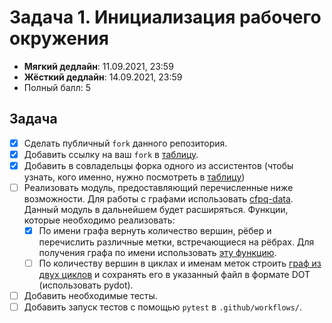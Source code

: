 # Задача 1. Инициализация рабочего окружения

* **Мягкий дедлайн**: 11.09.2021, 23:59
* **Жёсткий дедлайн**: 14.09.2021, 23:59
* Полный балл: 5

## Задача

- [X] Сделать публичный `fork` данного репозитория.
- [X] Добавить ссылку на ваш `fork` в [таблицу](https://docs.google.com/spreadsheets/d/1IXeAhVb_cRRQf0UwHjw2AeBqNwpcY-XcnVs3-t9HBYc/edit#gid=0).
- [X] Добавить в совладельцы форка одного из ассистентов (чтобы узнать, кого именно, нужно посмотреть в [таблицу](https://docs.google.com/spreadsheets/d/1IXeAhVb_cRRQf0UwHjw2AeBqNwpcY-XcnVs3-t9HBYc/edit#gid=0))
- [ ] Реализовать модуль, предоставляющий перечисленные ниже возможности. Для работы с графами использовать [cfpq-data](https://jetbrains-research.github.io/CFPQ_Data/tutorial.html#graphs). Данный модуль в дальнейшем будет расширяться. Функции, которые необходимо реализовать:
  - [X] По имени графа вернуть количество вершин, рёбер и перечислить различные метки, встречающиеся на рёбрах. Для получения графа по имени использовать [эту функцию](https://jetbrains-research.github.io/CFPQ_Data/tutorial.html#get-a-real-graph).
  - [ ] По количеству вершин в циклах и именам меток строить [граф из двух циклов](https://jetbrains-research.github.io/CFPQ_Data/reference/graphs/generated/cfpq_data.graphs.generators.labeled_two_cycles_graph.html#cfpq_data.graphs.generators.labeled_two_cycles_graph) и сохранять его в указанный файл в формате DOT (использовать pydot).
- [ ] Добавить необходимые тесты.
- [ ] Добавить запуск тестов с помощью `pytest` в `.github/workflows/`.
